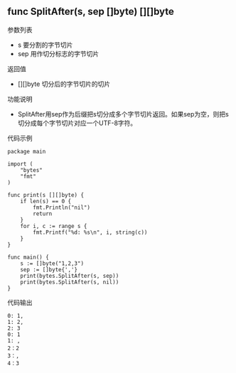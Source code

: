 ## func SplitAfter(s, sep []byte) [][]byte

参数列表

- s 要分割的字节切片
- sep 用作切分标志的字节切片

返回值

- [][]byte 切分后的字节切片的切片

功能说明

- SplitAfter用sep作为后缀把s切分成多个字节切片返回。如果sep为空，则把s切分成每个字节切片对应一个UTF-8字符。

代码示例

	package main

	import (
		"bytes"
		"fmt"
	)

	func print(s [][]byte) {
		if len(s) == 0 {
			fmt.Println("nil")
			return
		}
		for i, c := range s {
			fmt.Printf("%d: %s\n", i, string(c))
		}
	}

	func main() {
		s := []byte("1,2,3")
		sep := []byte{','}
		print(bytes.SplitAfter(s, sep))
		print(bytes.SplitAfter(s, nil))
	}

代码输出

	0: 1,
	1: 2,
	2: 3
	0: 1
	1: ,
	2：2
	3：,
	4：3
